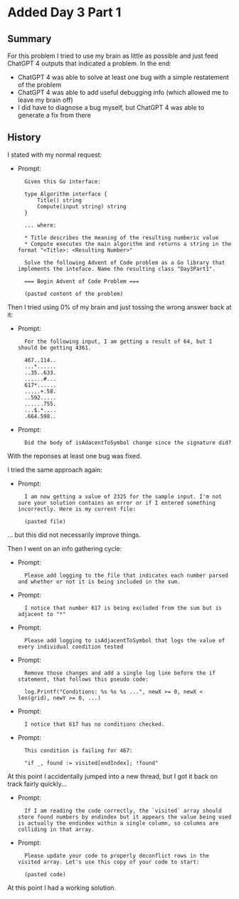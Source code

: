 # Added Day 3 Part 1

## Summary

For this problem I tried to use my brain as little as possible and just feed ChatGPT 4
outputs that indicated a problem. In the end:

* ChatGPT 4 was able to solve at least one bug with a simple restatement of the problem
* ChatGPT 4 was able to add useful debugging info (which allowed me to leave my brain off)
* I did have to diagnose a bug myself, but ChatGPT 4 was able to generate a fix from there

## History

I stated with my normal request:

* Prompt:

        Given this Go interface:

        type Algorithm interface {
            Title() string
            Compute(input string) string
        }

        ... where:

        * Title describes the meaning of the resulting numberic value
        * Compute executes the main algorithm and returns a string in the format "<Title>: <Resulting Number>"

        Solve the following Advent of Code problem as a Go library that implements the inteface. Name the resulting class "Day3Part1".

        === Begin Advent of Code Problem ===

        (pasted content of the problem)

Then I tried using 0% of my brain and just tossing the wrong answer back at it:

* Prompt:

        For the following input, I am getting a result of 64, but I should be getting 4361.

        467..114..
        ...*......
        ..35..633.
        ......#...
        617*......
        .....+.58.
        ..592.....
        ......755.
        ...$.*....
        .664.598..

* Prompt:

        Did the body of isAdacentToSymbol change since the signature did?

With the reponses at least one bug was fixed.

I tried the same approach again:

* Prompt:

        I am now getting a value of 2325 for the sample input. I'm not sure your solution contains an error or if I entered something incorrectly. Here is my current file:

        (pasted file)

... but this did not necessarily improve things.

Then I went on an info gathering cycle:

* Prompt:

        Please add logging to the file that indicates each number parsed and whether or not it is being included in the sum.

* Prompt:

        I notice that number 617 is being excluded from the sum but is adjacent to "*"

* Prompt:

        Please add logging to isAdjacentToSymbol that logs the value of every individual condition tested

* Prompt:

        Remove those changes and add a single log line before the if statement, that follows this pseudo code:

        log.Printf("Conditions: %s %s %s ...", newX >= 0, newX < len(grid), newY >= 0, ...)

* Prompt:

        I notice that 617 has no conditions checked.

* Prompt:

        This condition is failing for 467:
        
        "if _, found := visited[endIndex]; !found"


At this point I accidentally jumped into a new thread, but I got it back on track fairly quickly...

* Prompt:

        If I am reading the code correctly, the `visited` array should store found numbers by endindex but it appears the value being used is actually the endindex within a single column, so columns are colliding in that array.

* Prompt:

        Please update your code to properly deconflict rows in the visited array. Let's use this copy of your code to start:
        
        (pasted code)

At this point I had a working solution.
